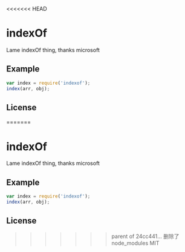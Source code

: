 <<<<<<< HEAD

# indexOf

  Lame indexOf thing, thanks microsoft

## Example

```js
var index = require('indexof');
index(arr, obj);
```

## License

=======

# indexOf

  Lame indexOf thing, thanks microsoft

## Example

```js
var index = require('indexof');
index(arr, obj);
```

## License

>>>>>>> parent of 24cc441... 删除了node_modules
  MIT